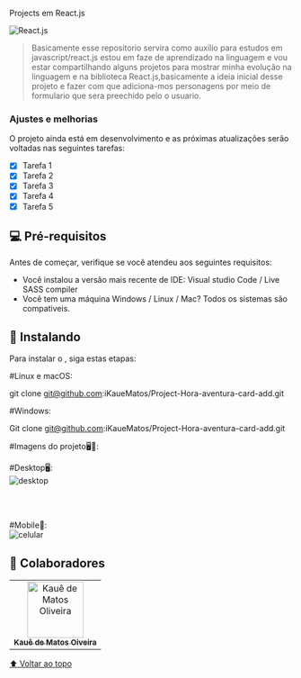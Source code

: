  Projects em React.js


<img src="https://i.ytimg.com/vi/ly3m6mv5qvg/maxresdefault.jpg" alt="React.js">

> Basicamente esse repositorio servira como auxilio para estudos em javascript/react.js estou em faze de aprendizado na linguagem e vou estar compartilhando alguns projetos para mostrar minha evolução na linguagem e na biblioteca React.js,basicamente a ideia inicial desse projeto e fazer com que adiciona-mos personagens por meio de formulario que sera preechido pelo o usuario. 

### Ajustes e melhorias

O projeto ainda está em desenvolvimento e as próximas atualizações serão voltadas nas seguintes tarefas:

- [x] Tarefa 1
- [x] Tarefa 2
- [x] Tarefa 3
- [x] Tarefa 4
- [x] Tarefa 5

## 💻 Pré-requisitos

Antes de começar, verifique se você atendeu aos seguintes requisitos:
* Você instalou a versão mais recente de IDE: Visual studio Code / Live SASS compiler
* Você tem uma máquina Windows / Linux / Mac? Todos os sistemas são compativeis.


## 🚀 Instalando <Hora-aventura-card-add>

Para instalar o <hora-aventura-card-add>, siga estas etapas:

#Linux e macOS:

git clone git@github.com:iKaueMatos/Project-Hora-aventura-card-add.git

#Windows:

Git clone git@github.com:iKaueMatos/Project-Hora-aventura-card-add.git


#Imagens do projeto🖥📱:

#Desktop🖥:
 <br>
![desktop](https://user-images.githubusercontent.com/98132837/212492550-52c9af2d-df68-453e-b609-8dc2eade89fd.png)

<br>
<br>

#Mobile📱:
<br>
![celular](https://user-images.githubusercontent.com/98132837/212492567-11a86e15-db97-4301-95fc-6c84d11edf04.png)




## 🤝 Colaboradores

<table>
  <tr>
    <td align="center">
      <a href="#">
        <img src="https://avatars.githubusercontent.com/u/98132837?v=4" width="100px;" alt="Kauê de Matos Oliveira"/><br>
        <sub>
          <b>Kauê de Matos Oiveira</b>
        </sub>
      </a>
    </td>
 </tr>
</table>


[⬆ Voltar ao topo](#Projects-javascript)<br>


